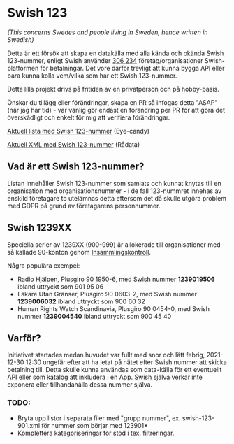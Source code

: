 # Swish 123

*(This concerns Swedes and people living in Sweden, hence written in Swedish)*

Detta är ett försök att skapa en datakälla med alla kända och okända Swish 123-nummer, enligt Swish använder [306 234](https://www.swish.nu/about-swish#Swish_in_numbers) företag/organisationer Swish-platformen för betalningar. Det vore därför trevligt att kunna bygga API eller bara kunna kolla vem/vilka som har ett Swish 123-nummer.

Detta lilla projekt drivs på fritiden av en privatperson och på hobby-basis.

Önskar du tillägg eller förändringar, skapa en PR så infogas detta "ASAP" (när jag har tid) - var vänlig gör endast en förändring per PR för att göra det överskådligt och enkelt för mig att verifiera förändringar.



[Aktuell lista med Swish 123-nummer](https://github.com/cisene/swish-123/blob/master/swish-123.md) (Eye-candy)

[Aktuell XML med Swish 123-nummer](https://github.com/cisene/swish-123/blob/master/xml-data/swish-123-datasource.xml) (Rådata)



## Vad är ett Swish 123-nummer?

Listan innehåller Swish 123-nummer som samlats och kunnat knytas till en organisation med organisationsnummer - i de fall 123-nummret innehas av enskild företagare to utelämnas detta eftersom det då skulle utgöra problem med GDPR på grund av företagarens personnummer.



## Swish 1239XX

Speciella serier av 1239XX (900-999) är allokerade till organisationer med så kallade 90-konton genom [Insammlingskontroll](https://www.insamlingskontroll.se/90-konto-organisationer/).

Några populära exempel:

* Radio Hjälpen, Plusgiro 90 1950-6, med Swish nummer **1239019506** ibland uttryckt som 901 95 06
* Läkare Utan Gränser, Plusgiro 90 0603-2, med Swish nummer **1239006032** ibland uttryckt som 900 60 32
* Human Rights Watch Scandinavia, Plusgiro 90 0454-0, med Swish nummer **1239004540** ibland uttryckt som 900 45 40



## Varför?

Initiativet startades medan huvudet var fullt med snor och lätt febrig, 2021-12-30 12:30 ungefär efter att ha letat på nätet efter Swish nummer att skicka betalning till. Detta skulle kunna användas som data-källa för ett eventuellt API eller som katalog att inkludera i en App. [Swish](https://swish.nu/) själva verkar inte exponera eller tillhandahålla dessa nummer själva. 



### TODO:

* Bryta upp listor i separata filer med "grupp nummer", ex. swish-123-901.xml för nummer som börjar med 123901*
* Komplettera kategoriseringar för stöd i tex. filtreringar.